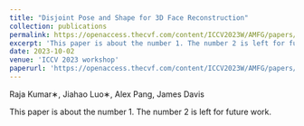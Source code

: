 ```yaml
---
title: "Disjoint Pose and Shape for 3D Face Reconstruction"
collection: publications
permalink: https://openaccess.thecvf.com/content/ICCV2023W/AMFG/papers/Kumar_Disjoint_Pose_and_Shape_for_3D_Face_Reconstruction_ICCVW_2023_paper.pdf
excerpt: 'This paper is about the number 1. The number 2 is left for future work.'
date: 2023-10-02
venue: 'ICCV 2023 workshop'
paperurl: 'https://openaccess.thecvf.com/content/ICCV2023W/AMFG/papers/Kumar_Disjoint_Pose_and_Shape_for_3D_Face_Reconstruction_ICCVW_2023_paper.pdf'
---
```

Raja Kumar∗, Jiahao Luo∗, Alex Pang, James Davis

This paper is about the number 1. The number 2 is left for future work.

<!-- [Download paper here](http://academicpages.github.io/files/paper1.pdf)

Recommended citation: Your Name, You. (2009). "Paper Title Number 1." <i>Journal 1</i>. 1(1). -->